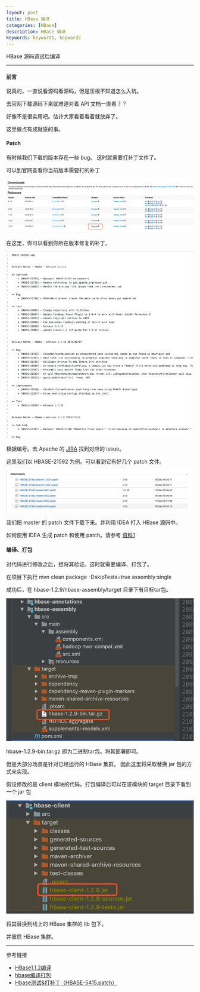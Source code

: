 ```yaml
---
layout: post
title: HBase 编译
categories: [HBase]
description: HBase 编译
keywords: keyword1, keyword2
---
```


HBase 源码调试后编译

---
#### 前言
说真的，一直说看源码看源码，但是压根不知道怎么入坑。

去官网下载源码下来就难道对着 API 文档一直看？？

好像不是很实用吧。估计大家看着看着就放弃了。

这里做点有成就感的事。

#### Patch

有时候我们下载的版本存在一些 bug。 这时就需要打补丁文件了。

可以到官网查看你当前版本需要打的补丁

![](/images/blog/2019-03-21-1.png)

在这里，你可以看到你所在版本修复的补丁。

![](/images/blog/2019-03-21-2.png)

根据编号。去 Apache 的 [JIRA](http://issues.apache.org/jira/) 找到对应的 issue。

这里我们以 HBASE-21592 为例。可以看到它有好几个 patch 文件。

![](/images/blog/2019-03-21-3.png)

我们把 master 的 patch 文件下载下来。并利用 IDEA 打入 HBase 源码中。

如何使用 IDEA 生成 patch 和使用 patch。请参考 [资料1][1]

#### 编译、打包

对代码进行修改之后，想将其验证。这时就需要编译、打包了。

在项目下执行 mvn clean package -DskipTests=true assembly:single

成功后，在 hbase-1.2.9/hbase-assembly/target 目录下有目标tar包。

![](/images/blog/2019-03-21-4.png)

hbase-1.2.9-bin.tar.gz 即为二进制tar包。将其部署即可。

但是大部分场景是针对已经运行的 HBase 集群。 因此这里将采取替换 jar 包的方式来实现。

假设修改的是 client 模块的代码。打包编译后可以在该模块的 target 目录下看到一个 jar 包

![](/images/blog/2019-03-21-5.png)

将其替换到线上的 HBase 集群的 lib 包下。

并重启 HBase 集群。

---
参考链接
* [HBase1.1.2编译](https://blog.csdn.net/rkjava/article/details/48789571)
* [hbase编译打包](https://blog.csdn.net/xuguokun1986/article/details/50755269)
* [Hbase测试&打补丁（HBASE-5415.patch）](https://www.cnblogs.com/bigfanofcpp/archive/2012/05/03/2871855.htm)

[1]: https://blog.csdn.net/lx_yoyo/article/details/75453708






